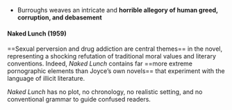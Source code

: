 - Burroughs weaves an intricate and **horrible allegory of human greed, corruption, and debasement**




#### Naked Lunch (1959)
 ==Sexual perversion and drug addiction are central themes== in the novel, representing a shocking refutation of traditional moral values and literary conventions. Indeed, _Naked Lunch_ contains far ==more extreme pornographic elements than Joyce’s own novels== that experiment with the language of illicit literature.
 
 _Naked Lunch_ has no plot, no chronology, no realistic setting, and no conventional grammar to guide confused readers.
